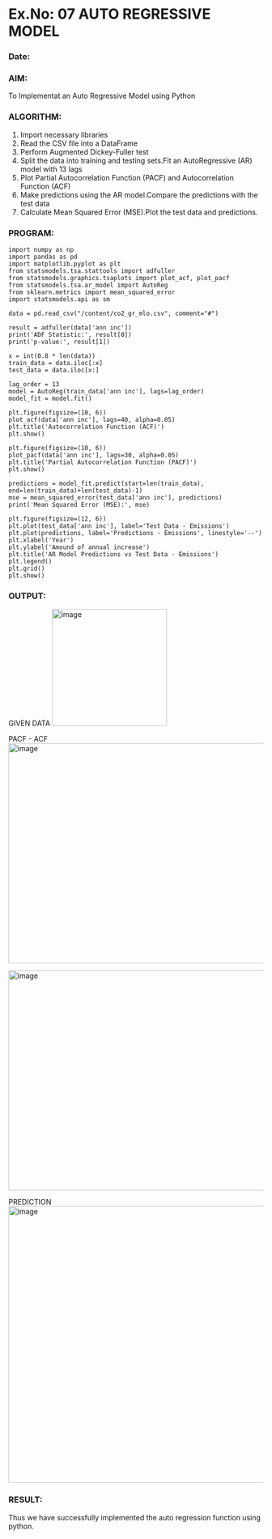 # Ex.No: 07                                       AUTO REGRESSIVE MODEL
### Date: 



### AIM:
To Implementat an Auto Regressive Model using Python
### ALGORITHM:
1. Import necessary libraries
2. Read the CSV file into a DataFrame
3. Perform Augmented Dickey-Fuller test
4. Split the data into training and testing sets.Fit an AutoRegressive (AR) model with 13 lags
5. Plot Partial Autocorrelation Function (PACF) and Autocorrelation Function (ACF)
6. Make predictions using the AR model.Compare the predictions with the test data
7. Calculate Mean Squared Error (MSE).Plot the test data and predictions.
### PROGRAM:

```
import numpy as np
import pandas as pd
import matplotlib.pyplot as plt
from statsmodels.tsa.stattools import adfuller
from statsmodels.graphics.tsaplots import plot_acf, plot_pacf
from statsmodels.tsa.ar_model import AutoReg
from sklearn.metrics import mean_squared_error
import statsmodels.api as sm

data = pd.read_csv("/content/co2_gr_mlo.csv", comment="#")

result = adfuller(data['ann inc'])
print('ADF Statistic:', result[0])
print('p-value:', result[1])

x = int(0.8 * len(data))
train_data = data.iloc[:x]
test_data = data.iloc[x:]

lag_order = 13
model = AutoReg(train_data['ann inc'], lags=lag_order)
model_fit = model.fit()

plt.figure(figsize=(10, 6))
plot_acf(data['ann inc'], lags=40, alpha=0.05)
plt.title('Autocorrelation Function (ACF)')
plt.show()

plt.figure(figsize=(10, 6))
plot_pacf(data['ann inc'], lags=30, alpha=0.05)
plt.title('Partial Autocorrelation Function (PACF)')
plt.show()

predictions = model_fit.predict(start=len(train_data), end=len(train_data)+len(test_data)-1)
mse = mean_squared_error(test_data['ann inc'], predictions)
print('Mean Squared Error (MSE):', mse)

plt.figure(figsize=(12, 6))
plt.plot(test_data['ann inc'], label='Test Data - Emissions')
plt.plot(predictions, label='Predictions - Emissions', linestyle='--')
plt.xlabel('Year')
plt.ylabel('Amound of annual increase')
plt.title('AR Model Predictions vs Test Data - Emissions')
plt.legend()
plt.grid()
plt.show()
```
### OUTPUT:

GIVEN DATA
<img width="227" height="231" alt="image" src="https://github.com/user-attachments/assets/e01fed08-d3ad-40ae-b167-20c0bb72eca2" />

PACF - ACF
<img width="568" height="435" alt="image" src="https://github.com/user-attachments/assets/9444402c-5d03-41fa-b7eb-2ec364e161f7" />

<img width="568" height="435" alt="image" src="https://github.com/user-attachments/assets/0d583911-953b-4e17-8a46-557dfcc43699" />

PREDICTION
<img width="1010" height="547" alt="image" src="https://github.com/user-attachments/assets/fe49a76b-72b2-49e1-bef2-0c42a68a36de" />

### RESULT:
Thus we have successfully implemented the auto regression function using python.
